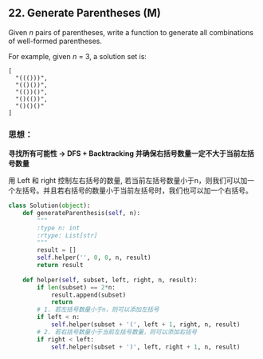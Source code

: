## 22. Generate Parentheses (M)

Given *n* pairs of parentheses, write a function to generate all combinations of well-formed parentheses.

For example, given *n* = 3, a solution set is:

```
[
  "((()))",
  "(()())",
  "(())()",
  "()(())",
  "()()()"
]
```

### **思想：**

**寻找所有可能性 -> DFS + Backtracking 并确保右括号数量一定不大于当前左括号数量**

用 Left 和 right 控制左右括号的数量, 若当前左括号数量小于n，则我们可以加一个左括号。并且若右括号的数量小于当前左括号时，我们也可以加一个右括号。

```python
class Solution(object):
    def generateParenthesis(self, n):
        """
        :type n: int
        :rtype: List[str]
        """
        result = []
        self.helper('', 0, 0, n, result)
        return result
   
	def helper(self, subset, left, right, n, result):
        if len(subset) == 2*n:
            result.append(subset)
            return
        # 1. 若左括号数量小于n，则可以添加左括号
        if left < n:
            self.helper(subset + '(', left + 1, right, n, result)
        # 2. 若右括号数量小于当前左括号数量，则可以添加右括号
       	if right < left:
            self.helper(subset + ')', left, right + 1, n, result)
        
```

